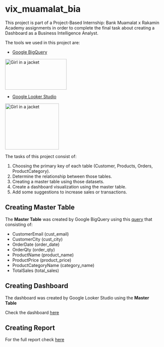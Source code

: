 # vix_muamalat_bia
This project is part of a Project-Based Internship: Bank Muamalat x Rakamin Academy assignments in order to complete the final task about creating a Dashboard as a Business Intelligence Analyst.

The tools we used in this project are:
- [Google BigQuery](https://console.cloud.google.com/)
<img src="https://github.com/mpythree/vix_muamalat_bia/assets/86466306/e88ea4f4-81b8-4eb4-9f62-401791f692eb" alt="Girl in a jacket" width="200" height="100">

- [Google Looker Studio](https://lookerstudio.google.com/)
<img src="https://www.marceldigital.com/media/0yncqj5k/looker-studio-logo-2.png?rmode=max&width=400&height=358" alt="Girl in a jacket" width="175" height="150">


The tasks of this project consist of:
1. Choosing the primary key of each table (Customer, Products, Orders, ProductCategory).
2. Determine the relationship between those tables.
3. Creating a master table using those datasets.
4. Create a dashboard visualization using the master table.
5. Add some suggestions to increase sales or transactions.

## Creating Master Table

The __Master Table__ was created by Google BigQuery using this [query](https://github.com/mpythree/vix_muamalat_bia/blob/main/Master_Table_Query.txt) that consisting of:
- CustomerEmail (cust_email)
- CustomerCity (cust_city)
- OrderDate (order_date)
- OrderQty (order_qty)
- ProductName (product_name)
- ProductPrice (product_price)
- ProductCategoryName (category_name)
- TotalSales (total_sales)

## Creating Dashboard

The dashboard was created by Google Looker Studio using the __Master Table__

Check the dashboard [here](https://lookerstudio.google.com/reporting/5c844b3e-0726-41b3-bbb3-316bf256c4a3)

## Creating Report

For the full report check [here](https://github.com/mpythree/vix_muamalat_bia/blob/main/FinalTask_BankMuamalat_BI_Moh.%20Harwin%20Prayoga.pdf)
